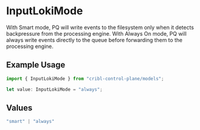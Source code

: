 # InputLokiMode

With Smart mode, PQ will write events to the filesystem only when it detects backpressure from the processing engine. With Always On mode, PQ will always write events directly to the queue before forwarding them to the processing engine.

## Example Usage

```typescript
import { InputLokiMode } from "cribl-control-plane/models";

let value: InputLokiMode = "always";
```

## Values

```typescript
"smart" | "always"
```